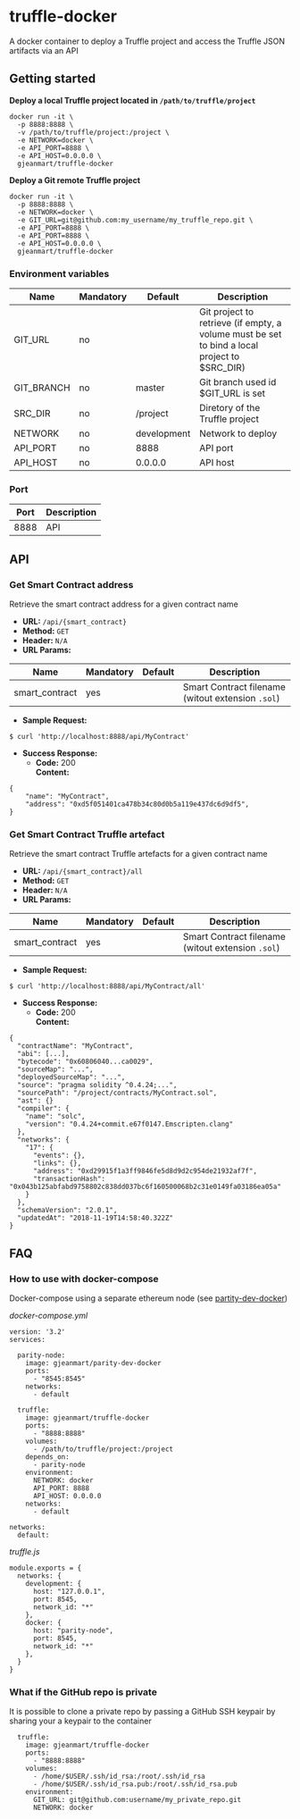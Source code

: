 # truffle-docker

A docker container to deploy a Truffle project and access the Truffle JSON artifacts via an API

## Getting started

**Deploy a local Truffle project located in `/path/to/truffle/project`**

```
docker run -it \
  -p 8888:8888 \
  -v /path/to/truffle/project:/project \
  -e NETWORK=docker \
  -e API_PORT=8888 \
  -e API_HOST=0.0.0.0 \
  gjeanmart/truffle-docker
```

**Deploy a Git remote Truffle project**
```
docker run -it \
  -p 8888:8888 \
  -e NETWORK=docker \
  -e GIT_URL=git@github.com:my_username/my_truffle_repo.git \
  -e API_PORT=8888 \
  -e API_PORT=8888 \
  -e API_HOST=0.0.0.0 \
  gjeanmart/truffle-docker
```



### Environment variables

| Name | Mandatory | Default | Description |
| -------- | -------- | -------- | -------- |
| GIT_URL | no |  | Git project to retrieve (if empty, a volume must be set to bind a local project to $SRC_DIR) |
| GIT_BRANCH | no | master | Git branch used id $GIT_URL is set |
| SRC_DIR | no | /project | Diretory of the Truffle project |
| NETWORK | no | development | Network to deploy  |
| API_PORT | no | 8888 | API port |
| API_HOST | no | 0.0.0.0 | API host  |

### Port

| Port | Description |
| -------- | -------- | 
| 8888 | API | 



## API

### Get Smart Contract address
Retrieve the smart contract address for a given contract name

-   **URL:** `/api/{smart_contract}`    
-   **Method:** `GET`
-   **Header:** `N/A`
-   **URL Params:** 

| Name | Mandatory | Default | Description |
| -------- | -------- | -------- | -------- |
| smart_contract | yes |  | Smart Contract filename (witout extension `.sol`) |

-   **Sample Request:**
```
$ curl 'http://localhost:8888/api/MyContract'
```

-   **Success Response:**
    -   **Code:** 200  
        **Content:** 
```
{
    "name": "MyContract",
    "address": "0xd5f051401ca478b34c80d0b5a119e437dc6d9df5",
}
```


### Get Smart Contract Truffle artefact
Retrieve the smart contract Truffle artefacts for a given contract name

-   **URL:** `/api/{smart_contract}/all`    
-   **Method:** `GET`
-   **Header:** `N/A`
-   **URL Params:** 

| Name | Mandatory | Default | Description |
| -------- | -------- | -------- | -------- |
| smart_contract | yes |  | Smart Contract filename (witout extension `.sol`) |

-   **Sample Request:**
```
$ curl 'http://localhost:8888/api/MyContract/all'
```

-   **Success Response:**
    -   **Code:** 200  
        **Content:** 
```
{
  "contractName": "MyContract",
  "abi": [...],
  "bytecode": "0x60806040...ca0029",
  "sourceMap": "...",
  "deployedSourceMap": "...",
  "source": "pragma solidity ^0.4.24;...",
  "sourcePath": "/project/contracts/MyContract.sol",
  "ast": {}
  "compiler": {
    "name": "solc",
    "version": "0.4.24+commit.e67f0147.Emscripten.clang"
  },
  "networks": {
    "17": {
      "events": {},
      "links": {},
      "address": "0xd29915f1a3ff9846fe5d8d9d2c954de21932af7f",
      "transactionHash": "0x043b125abfabd9758802c838dd037bc6f160500068b2c31e0149fa03186ea05a"
    }
  },
  "schemaVersion": "2.0.1",
  "updatedAt": "2018-11-19T14:58:40.322Z"
}
```

## FAQ

### How to use with docker-compose

Docker-compose using a separate ethereum node (see [partity-dev-docker](https://github.com/kauri-io/parity-docker))

*docker-compose.yml*

```
version: '3.2'
services:
     
  parity-node:
    image: gjeanmart/parity-dev-docker
    ports:
      - "8545:8545"
    networks:
      - default

  truffle:
    image: gjeanmart/truffle-docker
    ports:
      - "8888:8888"
    volumes:
      - /path/to/truffle/project:/project
    depends_on:
      - parity-node
    environment:
      NETWORK: docker
      API_PORT: 8888
      API_HOST: 0.0.0.0
    networks:
      - default

networks:
  default:

```

*truffle.js*

```
module.exports = {
  networks: {
    development: {
      host: "127.0.0.1",
      port: 8545,
      network_id: "*"
    },
    docker: {
      host: "parity-node",
      port: 8545,
      network_id: "*"
    },
  }
}
```

### What if the GitHub repo is private

It is possible to clone a private repo by passing a GitHub SSH keypair by sharing your a keypair to the container

```
  truffle:
    image: gjeanmart/truffle-docker
    ports:
      - "8888:8888"    
    volumes:
      - /home/$USER/.ssh/id_rsa:/root/.ssh/id_rsa
      - /home/$USER/.ssh/id_rsa.pub:/root/.ssh/id_rsa.pub
    environment:
      GIT_URL: git@github.com:username/my_private_repo.git
      NETWORK: docker
```      